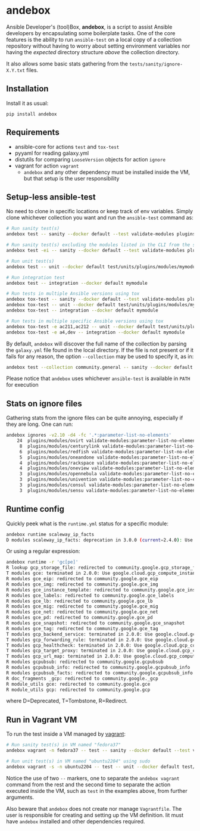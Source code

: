 andebox
=======

Ansible Developer's (tool)Box, **andebox**, is a script to assist Ansible developers
by encapsulating some boilerplate tasks. One of the core features is the ability to run
`ansible-test` on a local copy of a collection repository without having to worry about
setting environment variables nor having the _expected_ directory structure _above_ the
collection directory.

It also allows some basic stats gathering from the `tests/sanity/ignore-X.Y.txt` files.

## Installation

Install it as usual:

    pip install andebox

## Requirements

* ansible-core for actions `test` and `tox-test`
* pyyaml for reading galaxy.yml
* distutils for comparing `LooseVersion` objects for action `ignore`
* vagrant for action `vagrant`
  * `andebox` and any other dependency must be installed inside the VM, but that setup is the user responsibility

## Setup-less ansible-test

No need to clone in specific locations or keep track of env variables. Simply clone whichever collection you want and
run the `ansible-test` command as:

```bash
# Run sanity test(s)
andebox test -- sanity --docker default --test validate-modules plugins/modules/mymodule.py

# Run sanity test(s) excluding the modules listed in the CLI from the sanity 'ignore-X.Y.txt' files
andebox test -ei -- sanity --docker default --test validate-modules plugins/modules/mymodule.py

# Run unit test(s)
andebox test -- unit --docker default test/units/plugins/modules/mymodule.py

# Run integration test
andebox test -- integration --docker default mymodule

# Run tests in multiple Ansible versions using tox
andebox tox-test -- sanity --docker default --test validate-modules plugins/modules/mymodule.py
andebox tox-test -- unit --docker default test/units/plugins/modules/mymodule.py
andebox tox-test -- integration --docker default mymodule

# Run tests in multiple specific Ansible versions using tox
andebox tox-test -e ac211,ac212 -- unit --docker default test/units/plugins/modules/mymodule.py     # ansible-core 2.11 & 2.12 only
andebox tox-test -e a4,dev -- integration --docker default mymodule                                 # ansible 4 & development branch
```

By default, `andebox` will discover the full name of the collection by parsing the `galaxy.yml` file found in
the local directory.
If the file is not present or if it fails for any reason, the option `--collection` may be used to specify it, as in:

```bash
andebox test --collection community.general -- sanity --docker default -v --test validate-modules
```

Please notice that `andebox` uses whichever `ansible-test` is available in `PATH` for execution

## Stats on ignore files

Gathering stats from the ignore files can be quite annoying, especially if they are long. One can run:

```bash
andebox ignores -v2.10 -d4 -fc '.*:parameter-list-no-elements'
    24  plugins/modules/ovirt validate-modules:parameter-list-no-elements
     8  plugins/modules/centurylink validate-modules:parameter-list-no-elements
     6  plugins/modules/redfish validate-modules:parameter-list-no-elements
     5  plugins/modules/oneandone validate-modules:parameter-list-no-elements
     4  plugins/modules/rackspace validate-modules:parameter-list-no-elements
     4  plugins/modules/oneview validate-modules:parameter-list-no-elements
     3  plugins/modules/opennebula validate-modules:parameter-list-no-elements
     3  plugins/modules/univention validate-modules:parameter-list-no-elements
     3  plugins/modules/consul validate-modules:parameter-list-no-elements
     3  plugins/modules/sensu validate-modules:parameter-list-no-elements
```

## Runtime config

Quickly peek what is the `runtime.yml` status for a specific module:

```bash
andebox runtime scaleway_ip_facts
D modules scaleway_ip_facts: deprecation in 3.0.0 (current=2.4.0): Use community.general.scaleway_ip_info instead.
```

Or using a regular expression:

```bash
andebox runtime -r 'gc[pe]'
R lookup gcp_storage_file: redirected to community.google.gcp_storage_file
T modules gce: terminated in 2.0.0: Use google.cloud.gcp_compute_instance instead.
R modules gce_eip: redirected to community.google.gce_eip
R modules gce_img: redirected to community.google.gce_img
R modules gce_instance_template: redirected to community.google.gce_instance_template
R modules gce_labels: redirected to community.google.gce_labels
R modules gce_lb: redirected to community.google.gce_lb
R modules gce_mig: redirected to community.google.gce_mig
R modules gce_net: redirected to community.google.gce_net
R modules gce_pd: redirected to community.google.gce_pd
R modules gce_snapshot: redirected to community.google.gce_snapshot
R modules gce_tag: redirected to community.google.gce_tag
T modules gcp_backend_service: terminated in 2.0.0: Use google.cloud.gcp_compute_backend_service instead.
T modules gcp_forwarding_rule: terminated in 2.0.0: Use google.cloud.gcp_compute_forwarding_rule or google.cloud.gcp_compute_global_forwarding_rule instead.
T modules gcp_healthcheck: terminated in 2.0.0: Use google.cloud.gcp_compute_health_check, google.cloud.gcp_compute_http_health_check or google.cloud.gcp_compute_https_health_check instead.
T modules gcp_target_proxy: terminated in 2.0.0: Use google.cloud.gcp_compute_target_http_proxy instead.
T modules gcp_url_map: terminated in 2.0.0: Use google.cloud.gcp_compute_url_map instead.
R modules gcpubsub: redirected to community.google.gcpubsub
R modules gcpubsub_info: redirected to community.google.gcpubsub_info
R modules gcpubsub_facts: redirected to community.google.gcpubsub_info
R doc_fragments _gcp: redirected to community.google._gcp
R module_utils gce: redirected to community.google.gce
R module_utils gcp: redirected to community.google.gcp
```
where D=Deprecated, T=Tombstone, R=Redirect.

## Run in Vagrant VM

To run the test inside a VM managed by [vagrant](https://www.vagrantup.com/):

```bash
# Run sanity test(s) in VM named "fedora37"
andebox vagrant -n fedora37 -- test -- sanity --docker default --test validate-modules plugins/modules/mymodule.py

# Run unit test(s) in VM named "ubuntu2204" using sudo
andebox vagrant -s -n ubuntu2204 -- test -- unit --docker default test/units/plugins/modules/mymodule.py
```

Notice the use of two `--` markers, one to separate the `andebox vagrant` command from the rest and the second time to separate the action executed inside the VM, such as `test` in the examples above, from further arguments.

Also beware that `andebox` does not create nor manage `Vagrantfile`. The user is responsible for creating and setting up the VM definition. Iit must have `andebox` installed and other dependencies required.
